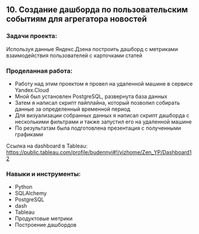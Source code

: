 ## 10. Создание дашборда по пользовательским событиям для агрегатора новостей

### Задачи проекта:
Используя данные Яндекс.Дзена построить дашборд с метриками взаимодействия пользователей с карточками статей

### Проделанная работа:

- Работу над этим проектом я провел на удаленной машине в сервисе Yandex.Cloud
- Мной был установлен PostgreSQL, развернута база данных
- Затем я написал скрипт пайплайна, который позволил собирать данные за определенный временной период
- Для визуализации собранных данных я написал скрипт дашборда с несколькими фильтрами и также запустил его на удаленной машине
- По результатам была подготовлена презентация с полученными графиками

Ссылка на dashboard в Tableau:
https://public.tableau.com/profile/budennyi#!/vizhome/Zen_YP/Dashboard12

### Навыки и инструменты:

- Python
- SQLAlchemy
- PostgreSQL
- dash
- Tableau
- Продуктовые метрики
- Построение дашбордов
